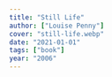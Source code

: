 ```yaml
---
title: "Still Life"
author: ["Louise Penny"]
cover: "still-life.webp"
date: "2021-01-01"
tags: ["book"]
year: "2006"
---
```

